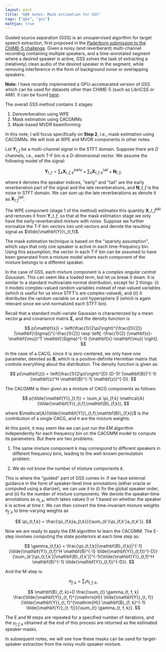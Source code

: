 ```yaml
---
layout: post
title: "GBO notes: Mask estimation for GSS"
tags: ["gbo", "gss"]
mathjax: true
---
```


Guided source separation (GSS) is an unsupervised algorithm for target speech extraction, first
proposed in the [Paderborn submission to the CHiME-5 challenge](https://groups.uni-paderborn.de/nt/pubs/2018/INTERSPEECH_2018_Heitkaemper_Paper.pdf).
Given a noisy (and reverberant) multi-channel recording containing multiple speakers, and
a time-annotated segment where a desired speaker is active, GSS solves the task of extracting
a (relatively) clean audio of the desired speaker in the segment, while removing interference
in the form of background noise or overlapping speakers.

**Note:** I have recently implemented a GPU-accelearated version of GSS which can be used
for datasets other than CHiME-5 (such as LibriCSS or AMI). It can be found [here](https://github.com/desh2608/gss).

The overall GSS method contains 3 stages:

1. Dereverberation using WPE
2. Mask estimation using CACGMMs
3. Mask-based MVDR beamforming

In this note, I will focus specifically on **Step 2**, i.e., mask estimation using CACGMMs.
We will look at WPE and MVDR components in other notes.

Let $\mathbf{Y}_{t,f}$ be a multi-channel signal in the STFT domain. Suppose there are $D$ channels,
i.e., each T-F bin is a $D$-dimensional vector. We assume the following model of the signal:

$$ \mathbf{Y}_{t,f} = \sum_k \mathbf{X}_{t,f,k}^{\mathrm{early}} + \sum_k \mathbf{X}_{t,f,k}^{\mathrm{tail}} + \mathbf{N}_{t,f}, $$

where $k$ denotes the speaker indices, "early" and "tail" are the early reverberation part of the
signal and the late reverberations, and $\mathbf{N}\_{t,f}$ is the noise in STFT domain. 
We can sum up the late reverberations as denote it as $\mathbf{X}_{t,f}^{\mathrm{tail}}$.

The WPE component (stage 1 of the method) estimates this quantity $\mathbf{X}\_{t,f}^{\mathrm{tail}}$
and removes it from $\mathbf{Y}\_{t,f}$, so that at the mask estimation stage we only have the
early-reverberated mixture with noise. Suppose we further normalize the T-F bin vectors into
unit vectors and denote the resulting signal as $\tilde{\mathbf{Y}}\_{t,f}$.

The mask estimation technique is based on the "sparsity assumption", which says that only
one speaker is active in each time-frequency bin. Using this assumption, the vector in each
T-F bin can be assumed to have been generated from a mixture model where each component of
the mixture belongs to a different speaker.

In the case of GSS, each mixture component is a *complex angular central Gaussian*. This can
seem like a loaded term, but let us break it down. It is similar to a standard multivariate
normal distribution, except for 2 things: (i) it models complex-valued random variables
instead of real-valued variables (which is useful for us since STFT's are complex-valued),
and (ii) it distributes the random variable on a unit hypersphere $S$ (which is again 
relevant since we unit normalized each STFT bin). 

Recall that a standard multi-variate Gaussian is characterized by a mean vector $\mathbf{\mu}$ and 
covariance matrix $\mathbf{\Sigma}$, and the density function is

$$ p(\mathbf{x}) = \left(\frac{1}{2\pi}\right)^{\frac{D}{2}} |\mathbf{\Sigma}|^{-\frac{1}{2}} \exp \left[ -\frac{1}{2} (\mathbf{x}-\mathbf{\mu})^T \mathbf{\Sigma}^{-1} (\mathbf{x}-\mathbf{\mu}) \right]. $$

In the case of a CACG, since it is zero-centered, we only have one parameter, denoted as $\mathbf{B}$,
which is a positive-definite Hermitian matrix that controls everything about the distribution. The
density function is given as:

$$ p(\mathbf{z}) = \left(\frac{1}{2\pi}\right)^{D} (D-1)! |\mathbf{B}|^{-1} (\mathbf{z}^H \mathbf{B}^{-1} \mathbf{z})^{-D}. $$

The CACGMM is then given as a mixture of CACG components as follows:

$$ p(\tilde{\mathbf{Y}}_{t,f}) = \sum_k \pi_{f,k} \mathcal{A}(\tilde{\mathbf{Y}}_{t,f};\mathbf{B}_{f,k}), $$

where $\mathcal{A}(\tilde{\mathbf{Y}}\_{t,f};\mathbf{B}\_{f,k})$ is the contribution of a single CACG,
and $\pi$ are the mixture weights.

At this point, it may seem like we can just run the EM algorithm independently for each frequency
bin on the CACGMM model to compute its parameters. But there are two problems:

1. The same mixture component $k$ may correspond to different speakers in different frequency bins,
leading to the well-known permutation problem.

2. We do not know the number of mixture components $k$.

This is where the "guided" part of GSS comes in: if we have external guidance in the form of
speaker-level time annotations (either oracle or computed using a diarizer), we can use it to
(i) fix the global speaker order, and (ii) fix the number of mixture components. We denote the
speaker-time annotations as $a_{t,k}$, which takes values 0 or 1 based on whether the speaker
$k$ is active at time $t$. We can then convert the time-invariant mixture weights $\pi_{f,k}$
to time-varying weights as

$$ \pi_{t,f,k} = \frac{\pi_{f,k}a_{t,k}}{\sum_{k'}\pi_{f,k'}a_{t,k'}}. $$

Now we are ready to apply the EM algorithm to learn the CACGMM. The E-step involves computing
the state posteriors at each time step as:

$$ \gamma_{t,f,k} = \frac{\pi_{t,f,k}|\mathbf{B}_{f,k}|^{-1}(\tilde{\mathbf{Y}}_{t,f}^H \mathbf{B}^{-1} \tilde{\mathbf{Y}}_{t,f})^{-D}}{\sum_{k'}\pi_{t,f,k'}|\mathbf{B}_{f,k'}|^{-1}(\tilde{\mathbf{Y}}_{t,f}^H \mathbf{B}^{-1} \tilde{\mathbf{Y}}_{t,f})^{-D}}. $$

And the M-step is:

$$ \pi_{f,k} = \sum_t \pi_{t,f,k}, $$

$$ \mathbf{B}_{f, k}=D \frac{\sum_{t} \gamma_{t, f, k} \frac{\tilde{\mathbf{Y}}_{t, f}^{\mathrm{H}} \tilde{\mathbf{Y}}_{t, f}}{\tilde{\mathbf{Y}}_{t, f}^{\mathrm{H}} \mathbf{B}_{f, k}^{-1} \tilde{\mathbf{Y}}_{t, f}}}{\sum_{t} \gamma_{t, f, k}}. $$

The E and M steps are repeated for a specified number of iterations, and the $\gamma_{t,f,k}$ obtained
at the end of this process are returned as the estimated speaker masks.

In subsequent notes, we will see how these masks can be used for target-speaker extraction from
the noisy multi-speaker mixture.